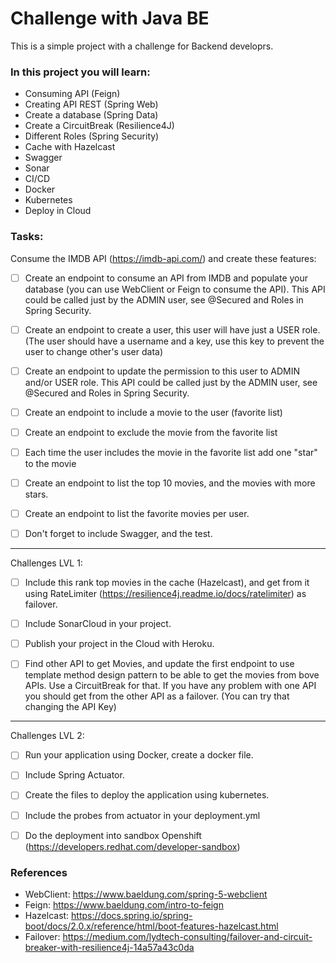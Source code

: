 # Challenge with Java BE

This is a simple project with a challenge for Backend developrs.

### In this project you will learn:

* Consuming API (Feign)
* Creating API REST (Spring Web)
* Create a database (Spring Data)
* Create a CircuitBreak (Resilience4J)
* Different Roles (Spring Security)
* Cache with Hazelcast
* Swagger
* Sonar
* CI/CD
* Docker
* Kubernetes
* Deploy in Cloud

### Tasks: 


Consume the IMDB API (https://imdb-api.com/) and create these features:


- [ ] Create an endpoint to consume an API from IMDB and populate your database (you can use WebClient or Feign to consume the API). This API could be called just by the ADMIN user, see @Secured and Roles in Spring Security.
- [ ] Create an endpoint to create a user, this user will have just a USER role. (The user should have a username and a key, use this key to prevent the user to change other's user data)
- [ ] Create an endpoint to update the permission to this user to ADMIN and/or USER role. This API could be called just by the ADMIN user, see @Secured and Roles in Spring Security.
- [ ] Create an endpoint to include a movie to the user (favorite list)
- [ ] Create an endpoint to exclude the movie from the favorite list
- [ ] Each time the user includes the movie in the favorite list add one "star" to the movie
- [ ] Create an endpoint to list the top 10 movies, and the movies with more stars.
- [ ] Create an endpoint to list the favorite movies per user.
- [ ]  Don't forget to include Swagger, and the test.


----------

Challenges LVL 1:

- [ ] Include this rank top movies in the cache (Hazelcast), and get from it using RateLimiter (https://resilience4j.readme.io/docs/ratelimiter) as failover. 
- [ ] Include SonarCloud in your project.
- [ ]  Publish your project in the Cloud with Heroku.
- [ ]  Find other API to get Movies, and update the first endpoint to use template method design pattern to be able to get the movies from bove APIs. Use a CircuitBreak for that. If you have any problem with one API you should get from the other API as a failover. (You can try that changing the API Key)


----------

Challenges LVL 2:


- [ ] Run your application using Docker, create a docker file.
- [ ] Include Spring Actuator.
- [ ] Create the files to deploy the application using kubernetes.
- [ ] Include the probes from actuator in your deployment.yml
- [ ] Do the deployment into sandbox Openshift (https://developers.redhat.com/developer-sandbox)


### References

* WebClient: https://www.baeldung.com/spring-5-webclient
* Feign: https://www.baeldung.com/intro-to-feign
* Hazelcast: https://docs.spring.io/spring-boot/docs/2.0.x/reference/html/boot-features-hazelcast.html
* Failover: https://medium.com/lydtech-consulting/failover-and-circuit-breaker-with-resilience4j-14a57a43c0da
